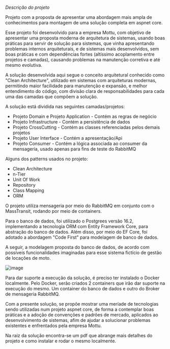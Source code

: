 *Descrição do projeto*

Projeto com a proposta de apresentar uma abordagem mais ampla de conhecimentos para montagem de uma solução completa em aspnet core.

Esse projeto foi desenvolvido para a empresa Mottu, com objetivo de apresentar uma proposta moderna de arquitetura de sistemas, usando boas práticas para servir de solução para sistemas, que vinha apresentando problemas internos arquiteturais, e de sistemas mais desenvolvidos, sem boas práticas e com dependências fortes (altíssimo acoplamento entre projetos e camadas), causando problemas na manutenção corretiva e até mesmo evolutiva.

A solução desenvolvida aqui segue o conceito arquitetural conhecido como "Clean Architecture", utilizado em sistemas com arquiteturas modernas, permitindo maior facilidade para manutenção e expansão, e melhor entendimento do código, com divisão clara de responsabilidades para cada uma das camadas que compõem a solução.

A solução está dividida nas seguintes camadas/projetos:

- Projeto Domain e Projeto Application - Contém as regras de negócio
- Projeto Infrastructure - Contém a persistência de dados
- Projeto CrossCutting - Contém as classes referenciadas pelos demais projetos
- Projeto User Interface - Contém a apresentação/Api
- Projeto Consumer - Contém a lógica associada ao consumer da mensageria, usado apenas para fins de teste do RabbitMQ

Alguns dos patterns usados no projeto:

- Clean Architecture
- n-Tier
- Unit Of Work
- Repository
- Class Mapping
- ORM
 
O projeto utiliza mensageria por meio do RabbitMQ em conjunto com o MassTransit, rodando por meio de containers.

Para o banco de dados, foi utilizado o Postgrees versão 16.2, implementando a tecnologia ORM com Entity Framework Core, para abstração do banco de dados. Além disso, por meio do EF Core, foi adotado a abordagem "Code First" para modelagem de banco de dados.

A seguir, a modelagem proposta do banco de dados, de acordo com possíveis funcionalidades imaginadas para esse sistema fictício de gestão de locações de moto.

![image](https://github.com/olivertech/MottuSolution/assets/6912641/65ecc7e8-85a7-4d4e-9ead-7343eca60c3b)


Para dar suporte a execução da solução, é preciso ter instalado o Docker localmente. Pelo Docker, serão criados 2 containers que irão dar suporte na execução do mesmo. Um container do banco de dados e outro do Broker de mensageria RabbitMQ.

Com a presente solução, se propõe mostrar uma meríade de tecnologias sendo utilizadas num projeto aspnet core, de forma a contemplar boas práticas e a adoção de convenções e padrões de mercado, aplicados ao desenvolvimento de sistemas, afim de ajudar a solucionar problemas existentes e enfrentados pela empresa Mottu.

Na raiz da solução encontra-se um pdf que abrange mais detalhes do projeto e como instalar e rodar o mesmo localmente.
